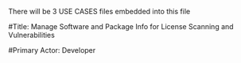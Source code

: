 There will be 3 USE CASES files embedded into this file

#Title: Manage Software and Package Info for License Scanning and Vulnerabilities

#Primary Actor: Developer



